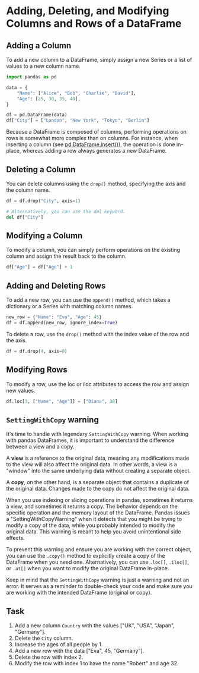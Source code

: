 # Adding, Deleting, and Modifying Columns and Rows of a DataFrame
## Adding a Column
To add a new column to a DataFrame, simply assign a new Series or a list of values to a new column name.
```python
import pandas as pd

data = {
    "Name": ["Alice", "Bob", "Charlie", "David"],
    "Age": [25, 30, 35, 40],
}

df = pd.DataFrame(data)
df["City"] = ["London", "New York", "Tokyo", "Berlin"]
```
Because a DataFrame is composed of columns, performing operations on rows is somewhat more complex than on columns. For instance, when inserting a column (see [pd.DataFrame.insert()](https://pandas.pydata.org/docs/reference/api/pandas.DataFrame.insert.html)), the operation is done in-place, whereas adding a row always generates a new DataFrame.

## Deleting a Column
You can delete columns using the `drop()` method, specifying the axis and the column name.
```python
df = df.drop("City", axis=1)

# Alternatively, you can use the del keyword.
del df["City"]
```

## Modifying a Column
To modify a column, you can simply perform operations on the existing column and assign the result back to the column.
```python
df["Age"] = df["Age"] + 1
```

## Adding and Deleting Rows
To add a new row, you can use the `append()` method, which takes a dictionary or a Series with matching column names.
```python
new_row = {"Name": "Eva", "Age": 45}
df = df.append(new_row, ignore_index=True)
```
To delete a row, use the `drop()` method with the index value of the row and the axis.
```python
df = df.drop(4, axis=0)
```

## Modifying Rows
To modify a row, use the loc or iloc attributes to access the row and assign new values.
```python
df.loc[3, ["Name", "Age"]] = ["Diana", 38]
```

## `SettingWithCopy` warning
It's time to handle with legendary `SettingWithCopy` warning. When working with pandas DataFrames, it is important to understand the difference between a view and a copy. 

A **view** is a reference to the original data, meaning any modifications made to the view will also affect the original data. In other words, a view is a "window" into the same underlying data without creating a separate object.

A **copy**, on the other hand, is a separate object that contains a duplicate of the original data. Changes made to the copy do not affect the original data. 

When you use indexing or slicing operations in pandas, sometimes it returns a view, and sometimes it returns a copy. The behavior depends on the specific operation and the memory layout of the DataFrame. Pandas issues a "SettingWithCopyWarning" when it detects that you might be trying to modify a copy of the data, while you probably intended to modify the original data. This warning is meant to help you avoid unintentional side effects.

To prevent this warning and ensure you are working with the correct object, you can use the `.copy()` method to explicitly create a copy of the DataFrame when you need one. Alternatively, you can use `.loc[]`, `.iloc[]`, or `.at[]` when you want to modify the original DataFrame in-place.

Keep in mind that the `SettingWithCopy` warning is just a warning and not an error. It serves as a reminder to double-check your code and make sure you are working with the intended DataFrame (original or copy).

## Task
1. Add a new column `Country` with the values ["UK", "USA", "Japan", "Germany"].
2. Delete the `City` column.
3. Increase the ages of all people by 1.
4. Add a new row with the data ["Eva", 45, "Germany"].
5. Delete the row with index 2.
6. Modify the row with index 1 to have the name "Robert" and age 32.
